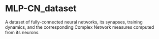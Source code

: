 # MLP-CN_dataset
A dataset of fully-connected neural networks, its synapses, training dynamics, and the corresponding Complex Network measures computed from its neurons
